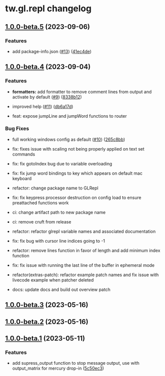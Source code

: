 # tw.gl.repl changelog

## [1.0.0-beta.5](https://github.com/twhiston/tw.gl.repl/compare/1.0.0-beta.4...1.0.0-beta.5) (2023-09-06)


### Features

* add package-info.json ([#13](https://github.com/twhiston/tw.gl.repl/issues/13)) ([41ec4de](https://github.com/twhiston/tw.gl.repl/commit/41ec4deccadf0f5fc32c6c1a5ba10a419d522ae7))

## [1.0.0-beta.4](https://github.com/twhiston/tw.gl.repl/compare/1.0.0-beta.3...1.0.0-beta.4) (2023-09-04)

### Features

* **formatters:** add formatter to remove comment lines from output and activate by default ([#9](https://github.com/twhiston/tw.gl.repl/issues/9)) ([8338b12](https://github.com/twhiston/tw.gl.repl/commit/8338b12fe0c3335e3045c633e71302c05becab14))

* improved help ([#11](https://github.com/twhiston/tw.gl.repl/issues/11)) ([db6a17d](https://github.com/twhiston/tw.gl.repl/commit/db6a17d11c9cde270b9da30e6c989840995dc364))

* feat: expose jumpLine and jumpWord functions to router

### Bug Fixes

* full working windows config as default ([#10](https://github.com/twhiston/tw.gl.repl/issues/10)) ([265c8bb](https://github.com/twhiston/tw.gl.repl/commit/265c8bbcaf461d8cb1cf41f97ae2183e1f237f13))

* fix: fixes issue with scaling not being properly applied on text set commands

* fix: fix gotoIndex bug due to variable overloading

* fix: fix jump word bindings to key which appears on default mac keyboard

* refactor: change package name to GLRepl

* fix: fix keypress processor destruction on config load to ensure preattached functions work

* ci: change artifact path to new package name

* ci: remove cruft from release

* refactor: refactor glrepl variable names and associated documentation

* fix: fix bug with cursor line indices going to -1

* refactor: remove lines function in favor of length and add minimum index function

* fix: fix issue with running the last line of the buffer in ephemeral mode

* refactor(extras-patch): refactor example patch names and fix issue with livecode example when patcher deleted

* docs: update docs and build out overview patch

## [1.0.0-beta.3](https://github.com/twhiston/th.gl.texteditor/compare/1.0.0-beta.2...1.0.0-beta.3) (2023-05-16)

## [1.0.0-beta.2](https://github.com/twhiston/th.gl.texteditor/compare/1.0.0-beta.1...1.0.0-beta.2) (2023-05-16)

## [1.0.0-beta.1](https://github.com/twhiston/th.gl.texteditor/compare/1.0.0-beta.0...1.0.0-beta.1) (2023-05-11)

### Features

* add supress_output function to stop message output, use with output_matrix for mercury drop-in ([5c50ec3](https://github.com/twhiston/th.gl.texteditor/commit/5c50ec364c58185c036ba26a2992cac758163003))